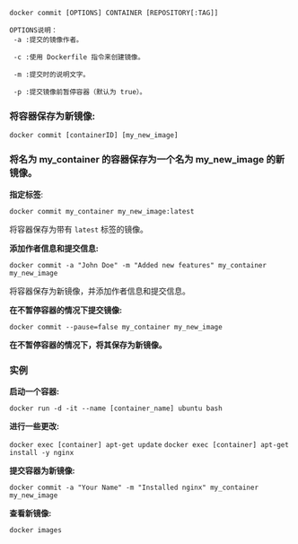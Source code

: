 ```
docker commit [OPTIONS] CONTAINER [REPOSITORY[:TAG]]

OPTIONS说明：
 -a :提交的镜像作者。

 -c :使用 Dockerfile 指令来创建镜像。
    
 -m :提交时的说明文字。
    
 -p :提交镜像前暂停容器（默认为 true）。 
```
### 将容器保存为新镜像:

`docker commit [containerID] [my_new_image]`

### 将名为 my_container 的容器保存为一个名为 my_new_image 的新镜像。

**指定标签**:

`docker commit my_container my_new_image:latest`

将容器保存为带有 `latest` 标签的镜像。

**添加作者信息和提交信息:**

`docker commit -a "John Doe" -m "Added new features" my_container my_new_image`

将容器保存为新镜像，并添加作者信息和提交信息。

**在不暂停容器的情况下提交镜像:**

`docker commit --pause=false my_container my_new_image`

**在不暂停容器的情况下，将其保存为新镜像。**

### 实例

**启动一个容器:**

`docker run -d -it --name [container_name] ubuntu bash`

**进行一些更改:**

`docker exec [container] apt-get update`
`docker exec [container] apt-get install -y nginx`

**提交容器为新镜像:**

`docker commit -a "Your Name" -m "Installed nginx" my_container my_new_image`

**查看新镜像:**

`docker images`